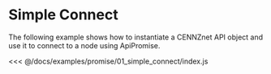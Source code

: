# Simple Connect

The following example shows how to instantiate a CENNZnet API object and use it to connect to a node using ApiPromise.

<<< @/docs/examples/promise/01_simple_connect/index.js

